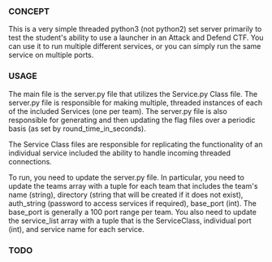 ### CONCEPT
This is a very simple threaded python3 (not python2) set server primarily to test the student's ability to use a launcher in an Attack and Defend CTF. You can use it to run multiple different services, or you can simply run the same service on multiple ports.

### USAGE
The main file is the server.py file that utilizes the Service.py Class file. The server.py file is responsible for making multiple, threaded instances of each of the included Services (one per team). The server.py file is also responsible for generating and then updating the flag files over a periodic basis (as set by round_time_in_seconds).

The Service Class files are responsible for replicating the functionality of an individual service included the ability to handle incoming threaded connections.

To run, you need to update the server.py file. In particular, you need to update the teams array with a tuple for each team that includes the team's name (string), directory (string that will be created if it does not exist), auth_string (password to access services if required), base_port (int). The base_port is generally a 100 port range per team. You also need to update the service_list array with a tuple that is the ServiceClass, individual port (int), and service name for each service.

### TODO
